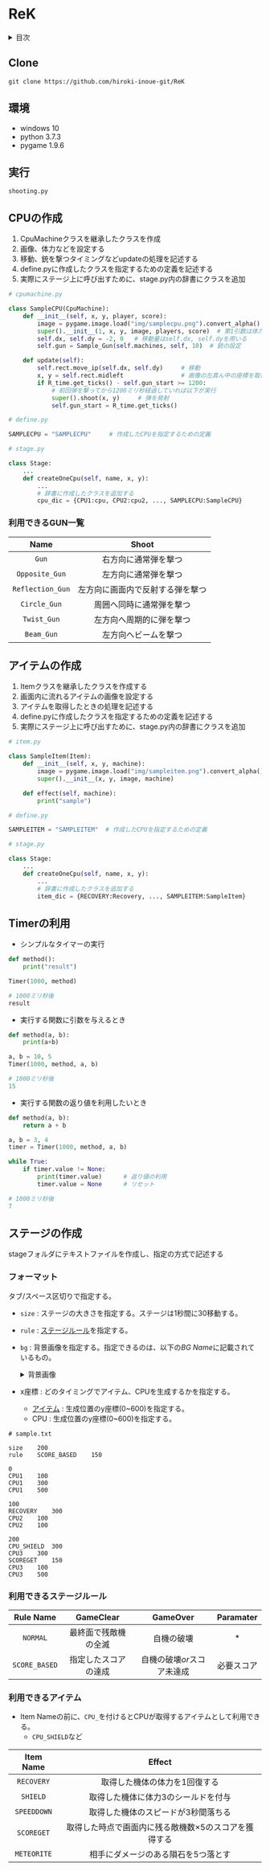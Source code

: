 # ReK

<details><summary>目次</summary><div>

- [Clone](#clone)
- [実行方法](#実行)
- [CPUを作成](#CPUの作成)
    - [GUN一覧](#利用できるGUN一覧)
- [アイテムの作成](#アイテムの作成)
- [Timer](#Timerの利用)
- [ステージを作成する](#ステージの作成)
- [アイテム一覧](#利用できるアイテム)

</div></details>


## Clone
`git clone https://github.com/hiroki-inoue-git/ReK`

## 環境
- windows 10
- python 3.7.3
- pygame 1.9.6

## 実行
`shooting.py`

## CPUの作成
1. CpuMachineクラスを継承したクラスを作成
1. 画像、体力などを設定する
1. 移動、銃を撃つタイミングなどupdateの処理を記述する
1. define.pyに作成したクラスを指定するための定義を記述する
1. 実際にステージ上に呼び出すために、stage.py内の辞書にクラスを追加
```python
# cpumachine.py

class SampleCPU(CpuMachine):
    def __init__(self, x, y, player, score):
        image = pygame.image.load("img/samplecpu.png").convert_alpha()  # 画像のロード
        super().__init__(1, x, y, image, players, score)  # 第1引数は体力
        self.dx, self.dy = -2, 0   # 移動量はself.dx, self.dyを用いる
        self.gun = Sample_Gun(self.machines, self, 10)  # 銃の設定

    def update(self):
        self.rect.move_ip(self.dx, self.dy)     # 移動
        x, y = self.rect.midleft                # 画像の左真ん中の座標を取得
        if R_time.get_ticks() - self.gun_start >= 1200:
            # 前回弾を撃ってから1200ミリ秒経過していれば以下が実行
            super().shoot(x, y)     # 弾を発射
            self.gun_start = R_time.get_ticks()
```
```python
# define.py

SAMPLECPU = "SAMPLECPU"     # 作成したCPUを指定するための定義
```
```python
# stage.py

class Stage:
    ...
    def createOneCpu(self, name, x, y):
        ...
        # 辞書に作成したクラスを追加する
        cpu_dic = {CPU1:cpu, CPU2:cpu2, ..., SAMPLECPU:SampleCPU}
```

### 利用できるGUN一覧
|Name|Shoot|
|:-:|:-:|
|`Gun`|右方向に通常弾を撃つ|
|`Opposite_Gun`|左方向に通常弾を撃つ|
|`Reflection_Gun`|左方向に画面内で反射する弾を撃つ|
|`Circle_Gun`|周囲へ同時に通常弾を撃つ|
|`Twist_Gun`|左方向へ周期的に弾を撃つ|
|`Beam_Gun`|左方向へビームを撃つ|



## アイテムの作成
1. Itemクラスを継承したクラスを作成する
1. 画面内に流れるアイテムの画像を設定する
1. アイテムを取得したときの処理を記述する
1. define.pyに作成したクラスを指定するための定義を記述する
1. 実際にステージ上に呼び出すために、stage.py内の辞書にクラスを追加

```python
# item.py

class SampleItem(Item):
    def __init__(self, x, y, machine):
        image = pygame.image.load("img/sampleitem.png").convert_alpha()
        super().__init__(x, y, image, machine)

    def effect(self, machine):
        print("sample")
```

```python
# define.py

SAMPLEITEM = "SAMPLEITEM"  # 作成したCPUを指定するための定義
```

```python
# stage.py

class Stage:
    ...
    def createOneCpu(self, name, x, y):
        ...
        # 辞書に作成したクラスを追加する
        item_dic = {RECOVERY:Recovery, ..., SAMPLEITEM:SampleItem}
```


## Timerの利用

- シンプルなタイマーの実行

```python
def method():
    print("result")

Timer(1000, method)
```

```python
# 1000ミリ秒後
result
```

- 実行する関数に引数を与えるとき

```python
def method(a, b):
    print(a+b)

a, b = 10, 5
Timer(1000, method, a, b)
```

```python
# 1000ミリ秒後
15
```

- 実行する関数の返り値を利用したいとき
```python
def method(a, b):
    return a + b

a, b = 3, 4
timer = Timer(1000, method, a, b)

while True:
    if timer.value != None:
        print(timer.value)      # 返り値の利用
        timer.value = None      # リセット
```

```python
# 1000ミリ秒後
7
```


## ステージの作成
stageフォルダにテキストファイルを作成し、指定の方式で記述する
### フォーマット
タブ/スペース区切りで指定する。
- `size` : ステージの大きさを指定する。ステージは1秒間に30移動する。
- `rule` : [ステージルール](#利用できるステージルール)を指定する。
- `bg` : 背景画像を指定する。指定できるのは、以下の*BG Name*に記載されているもの。
    <details><summary>背景画像</summary><div>

    |BG Name|Explain|
    |:-:|:-:|
    |`SKY`|空の画像|
    |`STAR`|宇宙の画像|

    </div></details>
- x座標 : どのタイミングでアイテム、CPUを生成するかを指定する。
    - [アイテム](#利用できるアイテム) : 生成位置のy座標(0~600)を指定する。
    - CPU : 生成位置のy座標(0~600)を指定する。

```
# sample.txt

size    200
rule    SCORE_BASED    150

0
CPU1    100
CPU1    300
CPU1    500

100
RECOVERY    300
CPU2    100
CPU2    100

200
CPU_SHIELD  300
CPU3    300
SCOREGET    150
CPU3    100
CPU3    500
```

### 利用できるステージルール
|Rule Name|GameClear|GameOver|Paramater|
|:-:|:-:|:-:|:-:|
|`NORMAL`|最終面で残敵機の全滅|自機の破壊|*|
|`SCORE_BASED`|指定したスコアの達成|自機の破壊*or*スコア未達成|必要スコア|

### 利用できるアイテム
- Item Nameの前に、`CPU_`を付けるとCPUが取得するアイテムとして利用できる。
    - `CPU_SHIELD`など

|Item Name|Effect|
|:--:|:--:|
|`RECOVERY`|取得した機体の体力を1回復する|
|`SHIELD`|取得した機体に体力3のシールドを付与|
|`SPEEDDOWN`|取得した機体のスピードが3秒間落ちる|
|`SCOREGET`|取得した時点で画面内に残る敵機数×5のスコアを獲得する|
|`METEORITE`|相手にダメージのある隕石を5つ落とす|
